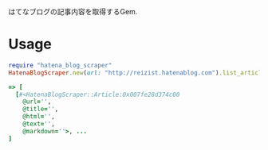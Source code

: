 はてなブログの記事内容を取得するGem.

# Usage

```ruby
require "hatena_blog_scraper"
HatenaBlogScraper.new(url: "http://reizist.hatenablog.com").list_articles(count: 2)

=> [
  [#<HatenaBlogScraper::Article:0x007fe28d374c00
    @url='',
    @title='',
    @html='',
    @text='',
    @markdown=''>, ...
]

````

